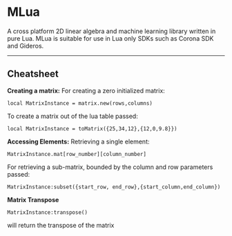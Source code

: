 MLua
===================

A cross platform 2D linear algebra and machine learning library written in pure Lua. MLua is suitable for use in Lua only SDKs such as Corona SDK and Gideros.

----------


Cheatsheet
-------------
**Creating a matrix:**
For creating a zero initialized matrix:

    local MatrixInstance = matrix.new(rows,columns)
To create a matrix out of the lua table passed:

    local MatrixInstance = toMatrix({25,34,12},{12,0,9.8}})
**Accessing Elements:**
Retrieving a single element:

    MatrixInstance.mat[row_number][column_number]
For retrieving a sub-matrix, bounded by the column and row parameters passed:

    MatrixInstance:subset({start_row, end_row},{start_column,end_column})

**Matrix Transpose**

    MatrixInstance:transpose()
will return the transpose of the matrix